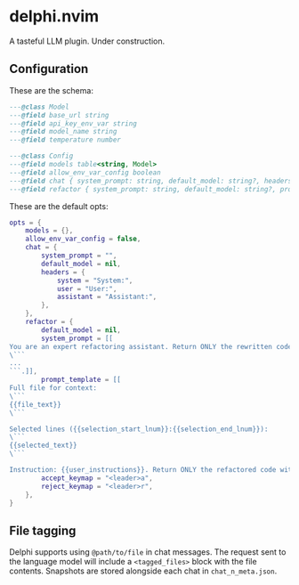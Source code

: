 # delphi.nvim

A tasteful LLM plugin. Under construction.

## Configuration

These are the schema:

```lua
---@class Model
---@field base_url string
---@field api_key_env_var string
---@field model_name string
---@field temperature number

---@class Config
---@field models table<string, Model>
---@field allow_env_var_config boolean
---@field chat { system_prompt: string, default_model: string?, headers: { system: string, user: string, assistant: string } }
---@field refactor { system_prompt: string, default_model: string?, prompt_template: string, accept_keymap: string, reject_keymap: string }
```

These are the default opts:

```lua
opts = {
	models = {},
	allow_env_var_config = false,
	chat = {
		system_prompt = "",
		default_model = nil,
		headers = {
			system = "System:",
			user = "User:",
			assistant = "Assistant:",
		},
	},
	refactor = {
		default_model = nil,
		system_prompt = [[
You are an expert refactoring assistant. Return ONLY the rewritten code in one fenced block:
\```
...
```.]],
		prompt_template = [[
Full file for context:
\```
{{file_text}}
\```

Selected lines ({{selection_start_lnum}}:{{selection_end_lnum}}):
\```
{{selected_text}}
\```

Instruction: {{user_instructions}}. Return ONLY the refactored code within a code block. Preserve formatting unless told otherwise. Try to keep the diff minimal while following the instructions exactly.]],
		accept_keymap = "<leader>a",
		reject_keymap = "<leader>r",
	},
}
```

## File tagging
Delphi supports using `@path/to/file` in chat messages. The request sent to the language model will include a `<tagged_files>` block with the file contents. Snapshots are stored alongside each chat in `chat_n_meta.json`.
